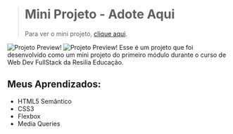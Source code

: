 ># Mini Projeto - Adote Aqui
>Para ver o mini projeto, [clique aqui](https://adote-aqui-jr1whwa5z-magnusbittencourt.vercel.app/).

![Projeto Preview!](https://cdn.discordapp.com/attachments/831650454832152607/1028796208447229982/unknown.png)
![Projeto Preview!](https://cdn.discordapp.com/attachments/831650454832152607/1028796309458649129/unknown.png)
Esse é um projeto que foi desenvolvido como um mini projeto do primeiro módulo durante o curso de Web Dev FullStack da Resilia Educação.

## Meus Aprendizados:
- HTML5 Semântico
- CSS3
- Flexbox
- Media Queries

